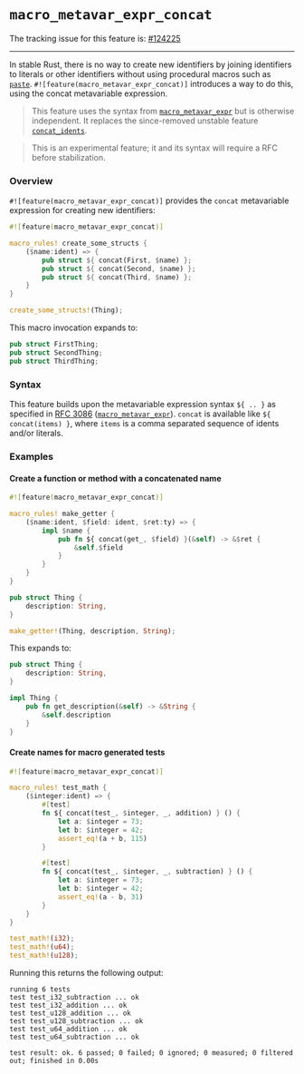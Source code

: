 # `macro_metavar_expr_concat`

The tracking issue for this feature is: [#124225]

------------------------

In stable Rust, there is no way to create new identifiers by joining identifiers to literals or other identifiers without using procedural macros such as [`paste`].
 `#![feature(macro_metavar_expr_concat)]` introduces a way to do this, using the concat metavariable expression.

> This feature uses the syntax from [`macro_metavar_expr`] but is otherwise
> independent. It replaces the since-removed unstable feature
> [`concat_idents`].

> This is an experimental feature; it and its syntax will require a RFC before stabilization.


### Overview

`#![feature(macro_metavar_expr_concat)]` provides the `concat` metavariable expression for creating new identifiers:

```rust
#![feature(macro_metavar_expr_concat)]

macro_rules! create_some_structs {
    ($name:ident) => {
        pub struct ${ concat(First, $name) };
        pub struct ${ concat(Second, $name) };
        pub struct ${ concat(Third, $name) };
    }
}

create_some_structs!(Thing);
```

This macro invocation expands to:

```rust
pub struct FirstThing;
pub struct SecondThing;
pub struct ThirdThing;
```

### Syntax

This feature builds upon the metavariable expression syntax `${ .. }` as specified in [RFC 3086] ([`macro_metavar_expr`]).
 `concat` is available like `${ concat(items) }`, where `items` is a comma separated sequence of idents and/or literals.

### Examples

#### Create a function or method with a concatenated name

```rust
#![feature(macro_metavar_expr_concat)]

macro_rules! make_getter {
    ($name:ident, $field: ident, $ret:ty) => {
        impl $name {
            pub fn ${ concat(get_, $field) }(&self) -> &$ret {
                &self.$field
            }
        }
    }
}

pub struct Thing {
    description: String,
}

make_getter!(Thing, description, String);
```

This expands to:

```rust
pub struct Thing {
    description: String,
}

impl Thing {
    pub fn get_description(&self) -> &String {
        &self.description
    }
}
```

#### Create names for macro generated tests

```rust
#![feature(macro_metavar_expr_concat)]

macro_rules! test_math {
    ($integer:ident) => {
        #[test]
        fn ${ concat(test_, $integer, _, addition) } () {
            let a: $integer = 73;
            let b: $integer = 42;
            assert_eq!(a + b, 115)
        }

        #[test]
        fn ${ concat(test_, $integer, _, subtraction) } () {
            let a: $integer = 73;
            let b: $integer = 42;
            assert_eq!(a - b, 31)
        }
    }
}

test_math!(i32);
test_math!(u64);
test_math!(u128);
```

Running this returns the following output:

```text
running 6 tests
test test_i32_subtraction ... ok
test test_i32_addition ... ok
test test_u128_addition ... ok
test test_u128_subtraction ... ok
test test_u64_addition ... ok
test test_u64_subtraction ... ok

test result: ok. 6 passed; 0 failed; 0 ignored; 0 measured; 0 filtered out; finished in 0.00s
```

[`paste`]: https://crates.io/crates/paste
[RFC 3086]: https://rust-lang.github.io/rfcs/3086-macro-metavar-expr.html
[`macro_metavar_expr`]: ../language-features/macro-metavar-expr.md
[`concat_idents`]: https://github.com/rust-lang/rust/issues/29599
[#124225]: https://github.com/rust-lang/rust/issues/124225
[declarative macros]: https://doc.rust-lang.org/stable/reference/macros-by-example.html
